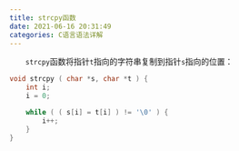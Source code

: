 ```yaml
---
title: strcpy函数
date: 2021-06-16 20:31:49
categories: C语言语法详解
---
```

&emsp;&emsp;`strcpy`函数将指针`t`指向的字符串复制到指针`s`指向的位置：<!--more-->

``` cpp
void strcpy ( char *s, char *t ) {
    int i;
    i = 0;

    while ( ( s[i] = t[i] ) != '\0' ) {
        i++;
    }
}
```